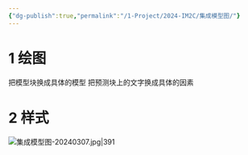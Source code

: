 ```yaml
---
{"dg-publish":true,"permalink":"/1-Project/2024-IM2C/集成模型图/"}
---
```


# 1 绘图
把模型块换成具体的模型
把预测块上的文字换成具体的因素
# 2 样式
![集成模型图-20240307.jpg|391](/img/user/5-Attachment/Image/%E9%9B%86%E6%88%90%E6%A8%A1%E5%9E%8B%E5%9B%BE-20240307.jpg)